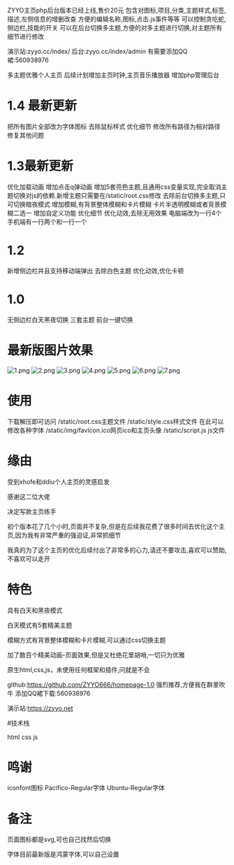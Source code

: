 ZYYO主页php后台版本已经上线,售价20元
包含对图标,项目,分类,主题样式,标签,描述,左侧信息的增删改查
方便的编辑名称,图标,点击.js事件等等
可以控制贪吃蛇,侧边栏,技能的开关
可以在后台切换多主题,方便的对多主题进行切换,对主题所有细节进行修改

演示站:zyyo.cc/index/
后台:zyyo.cc/index/admin
有需要添加QQ裙:560938976







多主题优雅个人主页
后续计划增加主页时钟,主页音乐播放器
增加php管理后台
# 1.4 最新更新
把所有图片全部改为字体图标
去除鼠标样式
优化细节
修改所有路径为相对路径
修复其他问题
# 1.3最新更新
优化加载动画
增加点击q弹动画
增加5套亮色主题,且通用css变量实现,完全取消主题切换对js的依赖.新增主题只需要在/static/root.css修改
去除前台切换多主题,只可切换暗夜模式
增加模糊,有背景整体模糊和卡片模糊
卡片半透明模糊或者背景模糊二选一
增加自定义功能
优化细节
优化动效,去除无用效果
电脑端改为一行4个
手机端有一行两个和一行一个
# 1.2
新增侧边栏并且支持移动端弹出
去除白色主题
优化动效,优化卡顿
# 1.0
无侧边栏白天黑夜切换
三套主题
前台一键切换
# 最新版图片效果

![1.png][1]
![2.png][2]
![3.png][3]
![4.png][4]
![5.png][5]
![6.png][6]
![7.png][7]
# 使用

下载解压即可访问
/static/root.css主题文件
/static/style.css样式文件
在此可以修改各种字体
/static/img/favicon.ico网页ico和主页头像
/static/script.js js文件



# 缘由

受到xhofe和ddiu个人主页的灵感启发

感谢这二位大佬

决定写款主页练手

初个版本花了几个小时,页面并不复杂,但是在后续我花费了很多时间去优化这个主页,因为我有非常严重的强迫证,非常抓细节

我真的为了这个主页的优化后续付出了非常多的心力,请还不要攻击,喜欢可以赞助,不喜欢可以走开

# 特色

具有白天和黑夜模式

白天模式有5套精美主题

模糊方式有背景整体模糊和卡片模糊,可以通过css切换主题

加了数百个精美动画-页面效果,但是又杜绝花里胡哨,一切只为优雅

原生html,css,js，未使用任何框架和插件,问就是不会

github:https://github.com/ZYYO666/homepage-1.0
强烈推荐,方便我在群里吹牛
添加QQ裙下载:560938976

演示站:https://zyyo.net




#技术栈

html
css
js

# 鸣谢

iconfont图标
Pacifico-Regular字体
Ubuntu-Regular字体

# 备注

页面图标都是svg,可也自己找然后切换

字体目前最新版是鸿蒙字体,可以自己设置



  
  [1]: https://zyyo.net/img/1.jpg?a
  [2]: https://zyyo.net/img/2.jpg?a
  [3]: https://zyyo.net/img/3.jpg?a
  [4]: https://zyyo.net/img/4.jpg?a
  [5]: https://zyyo.net/img/5.jpg?a
  [6]: https://zyyo.net/img/6.jpg?a
  [7]: https://zyyo.net/img/7.jpg?a
